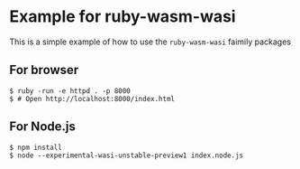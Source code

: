 # Example for ruby-wasm-wasi

This is a simple example of how to use the `ruby-wasm-wasi` faimily packages

## For browser

```console
$ ruby -run -e httpd . -p 8000
$ # Open http://localhost:8000/index.html
```

## For Node.js

```console
$ npm install
$ node --experimental-wasi-unstable-preview1 index.node.js
```
